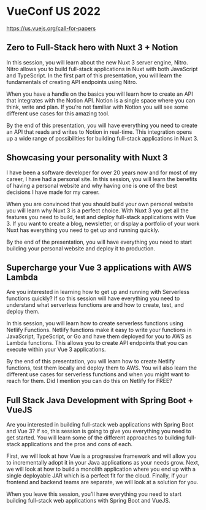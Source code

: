 # VueConf US 2022

https://us.vuejs.org/call-for-papers

## Zero to Full-Stack hero with Nuxt 3 + Notion

In this session, you will learn about the new Nuxt 3 server engine, Nitro. Nitro allows you to build full-stack applications in Nuxt with both JavaScript and TypeScript. In the first part of this presentation, you will learn the fundamentals of creating API endpoints using Nitro.

When you have a handle on the basics you will learn how to create an API that integrates with the Notion API. Notion is a single space where you can think, write and plan. If you’re not familiar with Notion you will see some different use cases for this amazing tool.

By the end of this presentation, you will have everything you need to create an API that reads and writes to Notion in real-time. This integration opens up a wide range of possibilities for building full-stack applications in Nuxt 3.

## Showcasing your personality with Nuxt 3

I have been a software developer for over 20 years now and for most of my career, I have had a personal site. In this session, you will learn the benefits of having a personal website and why having one is one of the best decisions I have made for my career.

When you are convinced that you should build your own personal website you will learn why Nuxt 3 is a perfect choice. With Nuxt 3 you get all the features you need to build, test and deploy full-stack applications with Vue 3. If you want to create a blog, newsletter, or display a portfolio of your work Nuxt has everything you need to get up and running quickly.

By the end of the presentation, you will have everything you need to start building your personal website and deploy it to production.

## Supercharge your Vue 3 applications with AWS Lambda

Are you interested in learning how to get up and running with Serverless functions quickly? If so this session will have everything you need to understand what serverless functions are and how to create, test, and deploy them.

In this session, you will learn how to create serverless functions using Netlify Functions. Netlify functions make it easy to write your functions in JavaScript, TypeScript, or Go and have them deployed for you to AWS as Lambda functions. This allows you to create API endpoints that you can execute within your Vue 3 applications.

By the end of this presentation, you will learn how to create Netlify functions, test them locally and deploy them to AWS. You will also learn the different use cases for serverless functions and when you might want to reach for them. Did I mention you can do this on Netlify for FREE?

## Full Stack Java Development with Spring Boot + VueJS

Are you interested in building full-stack web applications with Spring Boot and Vue 3? If so, this session is going to give you everything you need to get started. You will learn some of the different approaches to building full-stack applications and the pros and cons of each.

First, we will look at how Vue is a progressive framework and will allow you to incrementally adopt it in your Java applications as your needs grow. Next, we will look at how to build a monolith application where you end up with a single deployable JAR which is a perfect fit for the cloud. Finally, if your frontend and backend teams are separate, we will look at a solution for you.

When you leave this session, you’ll have everything you need to start building full-stack web applications with Spring Boot and VueJS.
